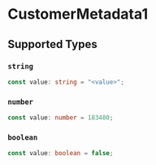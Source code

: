 # CustomerMetadata1


## Supported Types

### `string`

```typescript
const value: string = "<value>";
```

### `number`

```typescript
const value: number = 183480;
```

### `boolean`

```typescript
const value: boolean = false;
```

